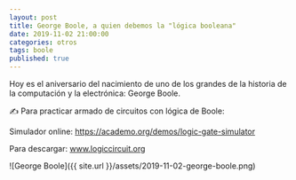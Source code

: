 ```yaml
---
layout: post
title: George Boole, a quien debemos la "lógica booleana"
date: 2019-11-02 21:00:00
categories: otros
tags: boole
published: true
---
```


Hoy es el aniversario del nacimiento de uno de los grandes de la historia de la computación y la electrónica: George Boole.

✍️ Para practicar armado de circuitos con lógica de Boole:

Simulador online: https://academo.org/demos/logic-gate-simulator

Para descargar: www.logiccircuit.org

![George Boole]({{ site.url }}/assets/2019-11-02-george-boole.png)
